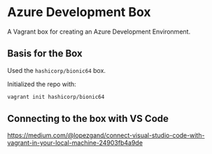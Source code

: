 # Azure Development Box

A Vagrant box for creating an Azure Development Environment.

## Basis for the Box

Used the `hashicorp/bionic64` box.

Initialized the repo with:

```bash
vagrant init hashicorp/bionic64
```

## Connecting to the box with VS Code

https://medium.com/@lopezgand/connect-visual-studio-code-with-vagrant-in-your-local-machine-24903fb4a9de
